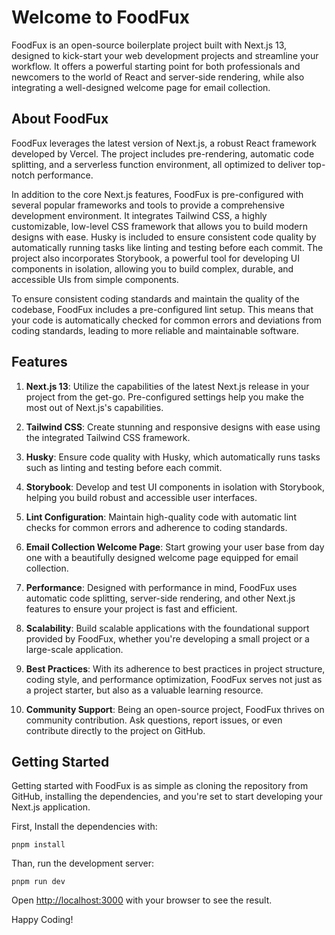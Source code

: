 # Welcome to FoodFux

FoodFux is an open-source boilerplate project built with Next.js 13, designed to kick-start your web development projects and streamline your workflow. It offers a powerful starting point for both professionals and newcomers to the world of React and server-side rendering, while also integrating a well-designed welcome page for email collection.

## About FoodFux

FoodFux leverages the latest version of Next.js, a robust React framework developed by Vercel. The project includes pre-rendering, automatic code splitting, and a serverless function environment, all optimized to deliver top-notch performance.

In addition to the core Next.js features, FoodFux is pre-configured with several popular frameworks and tools to provide a comprehensive development environment. It integrates Tailwind CSS, a highly customizable, low-level CSS framework that allows you to build modern designs with ease. Husky is included to ensure consistent code quality by automatically running tasks like linting and testing before each commit. The project also incorporates Storybook, a powerful tool for developing UI components in isolation, allowing you to build complex, durable, and accessible UIs from simple components.

To ensure consistent coding standards and maintain the quality of the codebase, FoodFux includes a pre-configured lint setup. This means that your code is automatically checked for common errors and deviations from coding standards, leading to more reliable and maintainable software.

## Features

1. **Next.js 13**: Utilize the capabilities of the latest Next.js release in your project from the get-go. Pre-configured settings help you make the most out of Next.js's capabilities.

2. **Tailwind CSS**: Create stunning and responsive designs with ease using the integrated Tailwind CSS framework.

3. **Husky**: Ensure code quality with Husky, which automatically runs tasks such as linting and testing before each commit.

4. **Storybook**: Develop and test UI components in isolation with Storybook, helping you build robust and accessible user interfaces.

5. **Lint Configuration**: Maintain high-quality code with automatic lint checks for common errors and adherence to coding standards.

6. **Email Collection Welcome Page**: Start growing your user base from day one with a beautifully designed welcome page equipped for email collection.

7. **Performance**: Designed with performance in mind, FoodFux uses automatic code splitting, server-side rendering, and other Next.js features to ensure your project is fast and efficient.

8. **Scalability**: Build scalable applications with the foundational support provided by FoodFux, whether you're developing a small project or a large-scale application.

9. **Best Practices**: With its adherence to best practices in project structure, coding style, and performance optimization, FoodFux serves not just as a project starter, but also as a valuable learning resource.

10. **Community Support**: Being an open-source project, FoodFux thrives on community contribution. Ask questions, report issues, or even contribute directly to the project on GitHub.

## Getting Started

Getting started with FoodFux is as simple as cloning the repository from GitHub, installing the dependencies, and you're set to start developing your Next.js application. 


First, Install the dependencies with:

```shell
pnpm install
```

Than, run the development server:

```shell
pnpm run dev
```

Open [http://localhost:3000](http://localhost:3000) with your browser to see the result.

Happy Coding!